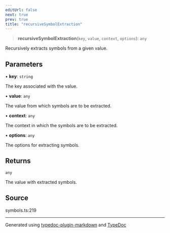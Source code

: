 ```yaml
---
editUrl: false
next: true
prev: true
title: "recursiveSymbolExtraction"
---
```


> **recursiveSymbolExtraction**(`key`, `value`, `context`, `options`): `any`

Recursively extracts symbols from a given value.

## Parameters

• **key**: `string`

The key associated with the value.

• **value**: `any`

The value from which symbols are to be extracted.

• **context**: `any`

The context in which the symbols are to be extracted.

• **options**: `any`

The options for extracting symbols.

## Returns

`any`

The value with extracted symbols.

## Source

symbols.ts:219

***

Generated using [typedoc-plugin-markdown](https://www.npmjs.com/package/typedoc-plugin-markdown) and [TypeDoc](https://typedoc.org/)
